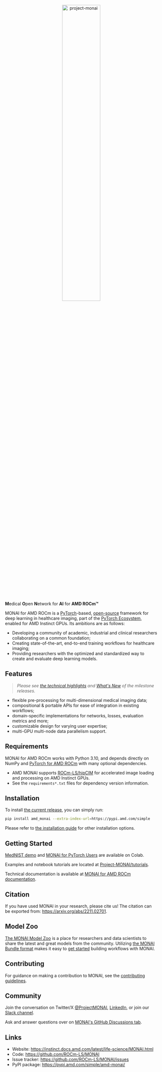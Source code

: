 <p align="center">
  <img src="https://raw.githubusercontent.com/Project-MONAI/MONAI/dev/docs/images/MONAI-logo-color.png" width="50%" alt='project-monai'>
</p>

**M**edical **O**pen **N**etwork for **AI** for **AMD ROCm&trade;**

MONAI for AMD ROCm is a [PyTorch](https://pytorch.org/)-based, [open-source](LICENSE) framework for deep learning in healthcare imaging, part of the [PyTorch Ecosystem](https://pytorch.org/ecosystem/), enabled for AMD Instinct GPUs.
Its ambitions are as follows:

- Developing a community of academic, industrial and clinical researchers collaborating on a common foundation;
- Creating state-of-the-art, end-to-end training workflows for healthcare imaging;
- Providing researchers with the optimized and standardized way to create and evaluate deep learning models.

## Features

> _Please see [the technical highlights](https://docs.monai.io/en/latest/highlights.html) and [What's New](https://docs.monai.io/en/latest/whatsnew.html) of the milestone releases._

- flexible pre-processing for multi-dimensional medical imaging data;
- compositional & portable APIs for ease of integration in existing workflows;
- domain-specific implementations for networks, losses, evaluation metrics and more;
- customizable design for varying user expertise;
- multi-GPU multi-node data parallelism support.

## Requirements

MONAI for AMD ROCm works with Python 3.10, and depends directly on NumPy and [PyTorch for AMD ROCm](https://pytorch.org/blog/pytorch-for-amd-rocm-platform-now-available-as-python-package/) with many optional dependencies.
* AMD MONAI supports [ROCm-LS/hipCIM](https://rocm.docs.amd.com/projects/hipCIM/en/latest/index.html) for accelerated image loading and processing on AMD Instinct GPUs.
* See the `requirements*.txt` files for dependency version information.

## Installation

To install [the current release](https://pypi.amd.com/simple/amd-monai/), you can simply run:

```bash
pip install amd_monai --extra-index-url=https://pypi.amd.com/simple
```

Please refer to [the installation guide](https://rocm.docs.amd.com/projects/MONAI/en/latest/installation/installation.html) for other installation options.

## Getting Started

[MedNIST demo](https://colab.research.google.com/github/Project-MONAI/tutorials/blob/main/2d_classification/mednist_tutorial.ipynb) and [MONAI for PyTorch Users](https://colab.research.google.com/github/Project-MONAI/tutorials/blob/main/modules/developer_guide.ipynb) are available on Colab.

Examples and notebook tutorials are located at [Project-MONAI/tutorials](https://github.com/Project-MONAI/tutorials).

Technical documentation is available at [MONAI for AMD ROCm documentation](https://rocm.docs.amd.com/projects/MONAI/en/latest/index.html).

## Citation

If you have used MONAI in your research, please cite us! The citation can be exported from: <https://arxiv.org/abs/2211.02701>.

## Model Zoo

[The MONAI Model Zoo](https://github.com/Project-MONAI/model-zoo) is a place for researchers and data scientists to share the latest and great models from the community.
Utilizing [the MONAI Bundle format](https://docs.monai.io/en/latest/bundle_intro.html) makes it easy to [get started](https://github.com/Project-MONAI/tutorials/tree/main/model_zoo) building workflows with MONAI.

## Contributing

For guidance on making a contribution to MONAI, see the [contributing guidelines](CONTRIBUTING.md).

## Community

Join the conversation on Twitter/X [@ProjectMONAI](https://twitter.com/ProjectMONAI), [LinkedIn](https://www.linkedin.com/company/projectmonai), or join our [Slack channel](https://forms.gle/QTxJq3hFictp31UM9).

Ask and answer questions over on [MONAI's GitHub Discussions tab](https://github.com/Project-MONAI/MONAI/discussions).

## Links

- Website: <https://instinct.docs.amd.com/latest/life-science/MONAI.html>
- Code: <https://github.com/ROCm-LS/MONAI>
- Issue tracker: <https://github.com/ROCm-LS/MONAI/issues>
- PyPI package: <https://pypi.amd.com/simple/amd-monai/>
